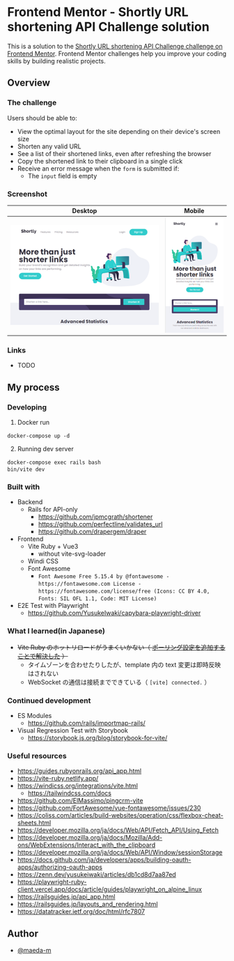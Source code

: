 # Frontend Mentor - Shortly URL shortening API Challenge solution

This is a solution to the [Shortly URL shortening API Challenge challenge on Frontend Mentor](https://www.frontendmentor.io/challenges/url-shortening-api-landing-page-2ce3ob-G). Frontend Mentor challenges help you improve your coding skills by building realistic projects.

## Overview

### The challenge

Users should be able to:

- View the optimal layout for the site depending on their device's screen size
- Shorten any valid URL
- See a list of their shortened links, even after refreshing the browser
- Copy the shortened link to their clipboard in a single click
- Receive an error message when the `form` is submitted if:
  - The `input` field is empty

### Screenshot

| Desktop | Mobile |
| :-----: | :----: |
| ![Desktop](docs/assets/images/screenshot-desktop.png) | ![Mobile](docs/assets/images/screenshot-mobile.png) |

### Links

- TODO

## My process

### Developing

1. Docker run
```
docker-compose up -d
```
2. Running dev server
```
docker-compose exec rails bash
bin/vite dev
```

### Built with

- Backend
  - Rails for API-only
    - https://github.com/jpmcgrath/shortener
    - https://github.com/perfectline/validates_url
    - https://github.com/drapergem/draper
- Frontend
  - Vite Ruby + Vue3
    - without vite-svg-loader
  - Windi CSS
  - Font Awesome
    - `Font Awesome Free 5.15.4 by @fontawesome - https://fontawesome.com License - https://fontawesome.com/license/free (Icons: CC BY 4.0, Fonts: SIL OFL 1.1, Code: MIT License)`
- E2E Test with Playwright
  - https://github.com/YusukeIwaki/capybara-playwright-driver

### What I learned(in Japanese)

- ~~Vite Ruby のホットリロードがうまくいかない（ [ポーリング設定を追加することで解決した](https://github.com/vitejs/vite/issues/1153) ）~~
  - タイムゾーンを合わせたりしたが、template 内の text 変更は即時反映はされない
  - WebSocket の通信は接続までできている（ `[vite] connected.` ）

### Continued development

- ES Modules
  - https://github.com/rails/importmap-rails/
- Visual Regression Test with Storybook
  - https://storybook.js.org/blog/storybook-for-vite/

### Useful resources

- https://guides.rubyonrails.org/api_app.html
- https://vite-ruby.netlify.app/
- https://windicss.org/integrations/vite.html
  - https://tailwindcss.com/docs
- https://github.com/ElMassimo/pingcrm-vite
- https://github.com/FortAwesome/vue-fontawesome/issues/230
- https://coliss.com/articles/build-websites/operation/css/flexbox-cheat-sheets.html
- https://developer.mozilla.org/ja/docs/Web/API/Fetch_API/Using_Fetch
- https://developer.mozilla.org/ja/docs/Mozilla/Add-ons/WebExtensions/Interact_with_the_clipboard
- https://developer.mozilla.org/ja/docs/Web/API/Window/sessionStorage
- https://docs.github.com/ja/developers/apps/building-oauth-apps/authorizing-oauth-apps
- https://zenn.dev/yusukeiwaki/articles/db1cd8d7aa87ed
- https://playwright-ruby-client.vercel.app/docs/article/guides/playwright_on_alpine_linux
- https://railsguides.jp/api_app.html
- https://railsguides.jp/layouts_and_rendering.html
- https://datatracker.ietf.org/doc/html/rfc7807

## Author

- [@maeda-m](https://github.com/maeda-m)
